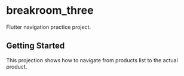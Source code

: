 # breakroom_three

Flutter navigation practice project.

## Getting Started

This projection shows how to navigate from products list to the actual product.
